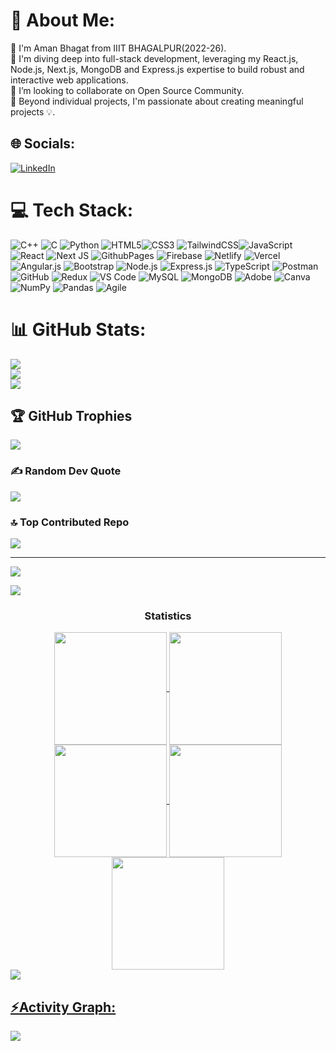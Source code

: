 # 💫 About Me:

👋 I'm Aman Bhagat from IIIT BHAGALPUR(2022-26).<br>🔭 I'm diving deep into full-stack development, leveraging my React.js, Node.js, Next.js, MongoDB and Express.js expertise to build robust and interactive web applications.<br>👯 I’m looking to collaborate on Open Source Community.<br>💬 Beyond individual projects, I'm passionate about creating meaningful projects 💡.

## 🌐 Socials:

[![LinkedIn](https://img.shields.io/badge/LinkedIn-%230077B5.svg?logo=linkedin&logoColor=white)](https://www.linkedin.com/in/aman-bhagat-350a19256/)

# 💻 Tech Stack:

![C++](https://img.shields.io/badge/c++-%2300599C.svg?style=for-the-badge&logo=c%2B%2B&logoColor=white) ![C](https://img.shields.io/badge/c-%2300599C.svg?style=for-the-badge&logo=c&logoColor=white) ![Python](https://img.shields.io/badge/python-%2314354C.svg?style=for-the-badge&logo=python&logoColor=white) ![HTML5](https://img.shields.io/badge/html5-%23E34F26.svg?style=for-the-badge&logo=html5&logoColor=white)![CSS3](https://img.shields.io/badge/css3-%231572B6.svg?style=for-the-badge&logo=css3&logoColor=white) ![TailwindCSS](https://img.shields.io/badge/tailwindcss-%2338B2AC.svg?style=for-the-badge&logo=tailwind-css&logoColor=white)![JavaScript](https://img.shields.io/badge/javascript-%23323330.svg?style=for-the-badge&logo=javascript&logoColor=%23F7DF1E) ![React](https://img.shields.io/badge/react-%2320232a.svg?style=for-the-badge&logo=react&logoColor=%2361DAFB) ![Next JS](https://img.shields.io/badge/Next-black?style=for-the-badge&logo=next.js&logoColor=white) ![GithubPages](https://img.shields.io/badge/github%20pages-121013?style=for-the-badge&logo=github&logoColor=white) ![Firebase](https://img.shields.io/badge/firebase-%23039BE5.svg?style=for-the-badge&logo=firebase) ![Netlify](https://img.shields.io/badge/netlify-%23000000.svg?style=for-the-badge&logo=netlify&logoColor=#00C7B7) ![Vercel](https://img.shields.io/badge/vercel-%23000000.svg?style=for-the-badge&logo=vercel&logoColor=white) ![Angular.js](https://img.shields.io/badge/angular.js-%23E23237.svg?style=for-the-badge&logo=angularjs&logoColor=white) ![Bootstrap](https://img.shields.io/badge/bootstrap-%238511FA.svg?style=for-the-badge&logo=bootstrap&logoColor=white) ![Node.js](https://img.shields.io/badge/node.js-6DA55F?style=for-the-badge&logo=node.js&logoColor=white) ![Express.js](https://img.shields.io/badge/express.js-%23404d59.svg?style=for-the-badge&logo=express&logoColor=%2361DAFB) ![TypeScript](https://img.shields.io/badge/typescript-%23007ACC.svg?style=for-the-badge&logo=typescript&logoColor=white) ![Postman](https://img.shields.io/badge/Postman-FF6C37?style=for-the-badge&logo=postman&logoColor=white)![GitHub](https://img.shields.io/badge/github-%23121011.svg?style=for-the-badge&logo=github&logoColor=white) ![Redux](https://img.shields.io/badge/redux-%23593d88.svg?style=for-the-badge&logo=redux&logoColor=white) ![VS Code](https://img.shields.io/badge/VS%20Code-%23007ACC.svg?style=for-the-badge&logo=visual-studio-code&logoColor=white) ![MySQL](https://img.shields.io/badge/mysql-4479A1.svg?style=for-the-badge&logo=mysql&logoColor=white) ![MongoDB](https://img.shields.io/badge/MongoDB-%234ea94b.svg?style=for-the-badge&logo=mongodb&logoColor=white) ![Adobe](https://img.shields.io/badge/adobe-%23FF0000.svg?style=for-the-badge&logo=adobe&logoColor=white) ![Canva](https://img.shields.io/badge/Canva-%2300C4CC.svg?style=for-the-badge&logo=Canva&logoColor=white) ![NumPy](https://img.shields.io/badge/numpy-%23013243.svg?style=for-the-badge&logo=numpy&logoColor=white) ![Pandas](https://img.shields.io/badge/pandas-%23150458.svg?style=for-the-badge&logo=pandas&logoColor=white) ![Agile](https://img.shields.io/badge/Agile-%23FFCA28.svg?style=for-the-badge&logo=agile&logoColor=black)


# 📊 GitHub Stats:

![](https://github-readme-stats.vercel.app/api?username=AmanAB-9162&theme=highcontrast&hide_border=false&include_all_commits=true&count_private=true) <br/>
![](https://github-readme-streak-stats.herokuapp.com/?user=AmanAB-9162&theme=highcontrast&hide_border=false)<br/>
![](https://github-readme-stats.vercel.app/api/top-langs/?username=AmanAB-9162&theme=highcontrast&hide_border=false&include_all_commits=true&count_private=true&layout=compact)

## 🏆 GitHub Trophies

![](https://github-profile-trophy.vercel.app/?username=AmanAB-9162&theme=radical&no-frame=false&no-bg=false&margin-w=4)

### ✍ Random Dev Quote

![](https://quotes-github-readme.vercel.app/api?type=horizontal&theme=radical)

### 🔝 Top Contributed Repo

![](https://github-contributor-stats.vercel.app/api?username=AmanAB-9162&limit=5&theme=neon&combine_all_yearly_contributions=true)

---

[![](https://visitcount.itsvg.in/api?id=AmanAB-9162&icon=8&color=5)](https://visitcount.itsvg.in)

<!-- Proudly created with GPRM ( https://gprm.itsvg.in ) -->

<img src="https://user-images.githubusercontent.com/73097560/115834477-dbab4500-a447-11eb-908a-139a6edaec5c.gif"><h3 align="center">Statistics</h3>

<div align="center">
<a href="https://github.com/AmanAB-9162">
<img align="center" src="http://github-profile-summary-cards.vercel.app/api/cards/stats?username=AmanAB-9162&theme=2077" height="180em" />
<img align="center" src="http://github-profile-summary-cards.vercel.app/api/cards/most-commit-language?username=AmanAB-9162&theme=2077" height="180em" />
<img align="center" src="http://github-profile-summary-cards.vercel.app/api/cards/repos-per-language?username=AmanAB-9162&theme=2077" height="180em" />
<img align="center" src="http://github-profile-summary-cards.vercel.app/api/cards/productive-time?username=AmanAB-9162&theme=2077" height="180em" />
<img align="center" src="http://github-profile-summary-cards.vercel.app/api/cards/profile-details?username=AmanAB-9162&theme=2077" height="180em" />
</div>
<img src="https://user-images.githubusercontent.com/73097560/115834477-dbab4500-a447-11eb-908a-139a6edaec5c.gif"><h2 align="left">⚡Activity Graph:</h2>
<img align="center" src="https://github-readme-activity-graph.vercel.app/graph?username=AmanAB-9162&theme=react-dark"/>
